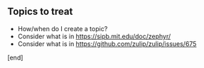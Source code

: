 ## Topics to treat

 * How/when do I create a topic?
 * Consider what is in https://sipb.mit.edu/doc/zephyr/
 * Consider what is in https://github.com/zulip/zulip/issues/675
 
[end]
